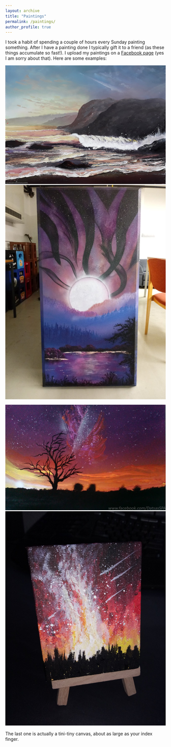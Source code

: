 ```yaml
---
layout: archive
title: "Paintings"
permalink: /paintings/
author_profile: true
---
```


I took a habit of spending a couple of hours every Sunday painting something. After I have a painting done I typically gift it to a friend (as these things accumulate so fast!). I upload my paintings on a [Facebook page](https://www.facebook.com/DatsasSPA) (yes I am sorry about that). Here are some examples:

![Spray Painting no. 305](../images/spray/Datsas305.jpg)
![](../images/spray/large.jpg)

![](../images/spray/3.jpg)
![](../images/spray/small.jpg)

The last one is actually a tini-tiny canvas, about as large as your index finger.
